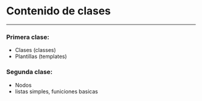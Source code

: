 # Contenido de clases
---
### Primera clase:

- Clases (classes)
- Plantillas (templates)

### Segunda clase:

- Nodos
- listas simples, funiciones basicas